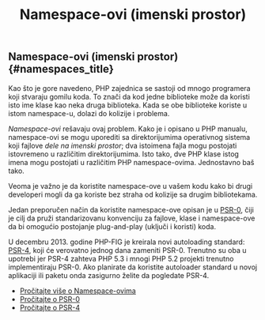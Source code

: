 ﻿---
title: Namespace-ovi (imenski prostor)
isChild: true
---

## Namespace-ovi (imenski prostor) {#namespaces_title}

Kao što je gore navedeno, PHP zajednica se sastoji od mnogo programera koji stvaraju gomilu koda. To znači da kod jedne 
biblioteke može da koristi isto ime klase kao neka druga biblioteka. Kada se obe biblioteke koriste u istom namespace-u,
dolazi do kolizije i problema.

_Namespace-ovi_ rešavaju ovaj problem. Kako je i opisano u PHP manualu, namespace-ovi se mogu uporediti sa 
direktorijumima operativnog sistema koji fajlove _dele na imenski prostor_; dva istoimena fajla mogu postojati istovremeno u 
različitim direktorijumima. Isto tako, dve PHP klase istog imena mogu postojati u različitim PHP namespace-ovima. Jednostavno 
baš tako.

Veoma je važno je da koristite namespace-ove u vašem kodu kako bi drugi developeri mogli da ga koriste bez straha od kolizije sa drugim bibliotekama.

Jedan preporučen način da koristite namespace-ove opisan je u [PSR-0][psr0], čiji je cilj da pruži standarizovanu konvenciju 
za fajlove, klase i namespace-ove da bi omogućio postojanje plug-and-play (uključi i koristi) koda.

U decembru 2013. godine PHP-FIG je kreirala novi autoloading standard: [PSR-4][psr4], koji će verovatno jednog dana zameniti 
PSR-0. Trenutno su oba u upotrebi jer PSR-4 zahteva PHP 5.3 i mnogi PHP 5.2 projekti trenutno implementiraju PSR-0. Ako 
planirate da koristite autoloader standard u novoj aplikaciji ili paketu onda zasigurno želite da pogledate PSR-4.

* [Pročitajte više o Namespace-ovima][namespaces]
* [Pročitajte o PSR-0][psr0]
* [Pročitajte o PSR-4][psr4]

[namespaces]: http://php.net/manual/en/language.namespaces.php
[psr0]: https://github.com/php-fig/fig-standards/blob/master/accepted/PSR-0.md
[psr4]: https://github.com/php-fig/fig-standards/blob/master/accepted/PSR-4-autoloader.md
